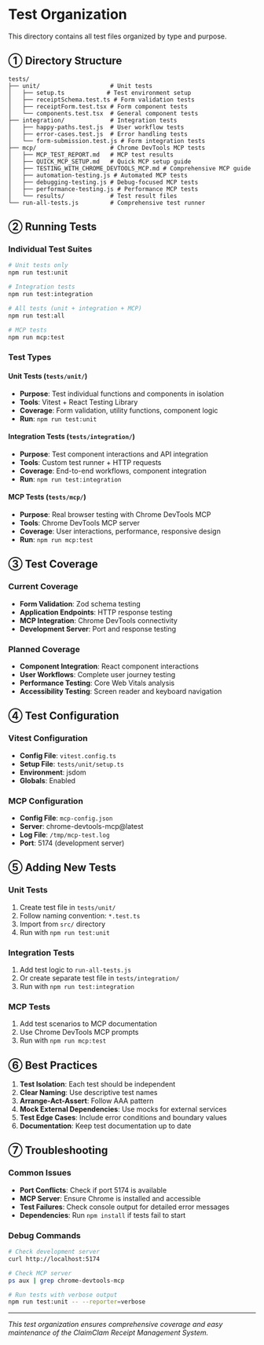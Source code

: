 # Test Organization

This directory contains all test files organized by type and purpose.

## ① Directory Structure

```
tests/
├── unit/                    # Unit tests
│   ├── setup.ts            # Test environment setup
│   ├── receiptSchema.test.ts # Form validation tests
│   ├── receiptForm.test.tsx # Form component tests
│   └── components.test.tsx  # General component tests
├── integration/             # Integration tests
│   ├── happy-paths.test.js  # User workflow tests
│   ├── error-cases.test.js  # Error handling tests
│   └── form-submission.test.js # Form integration tests
├── mcp/                     # Chrome DevTools MCP tests
│   ├── MCP_TEST_REPORT.md   # MCP test results
│   ├── QUICK_MCP_SETUP.md   # Quick MCP setup guide
│   ├── TESTING_WITH_CHROME_DEVTOOLS_MCP.md # Comprehensive MCP guide
│   ├── automation-testing.js # Automated MCP tests
│   ├── debugging-testing.js # Debug-focused MCP tests
│   ├── performance-testing.js # Performance MCP tests
│   └── results/             # Test result files
└── run-all-tests.js         # Comprehensive test runner
```

## ② Running Tests

### Individual Test Suites
```bash
# Unit tests only
npm run test:unit

# Integration tests
npm run test:integration

# All tests (unit + integration + MCP)
npm run test:all

# MCP tests
npm run mcp:test
```

### Test Types

#### Unit Tests (`tests/unit/`)
- **Purpose**: Test individual functions and components in isolation
- **Tools**: Vitest + React Testing Library
- **Coverage**: Form validation, utility functions, component logic
- **Run**: `npm run test:unit`

#### Integration Tests (`tests/integration/`)
- **Purpose**: Test component interactions and API integration
- **Tools**: Custom test runner + HTTP requests
- **Coverage**: End-to-end workflows, component integration
- **Run**: `npm run test:integration`

#### MCP Tests (`tests/mcp/`)
- **Purpose**: Real browser testing with Chrome DevTools MCP
- **Tools**: Chrome DevTools MCP server
- **Coverage**: User interactions, performance, responsive design
- **Run**: `npm run mcp:test`

## ③ Test Coverage

### Current Coverage
- **Form Validation**: Zod schema testing
- **Application Endpoints**: HTTP response testing
- **MCP Integration**: Chrome DevTools connectivity
- **Development Server**: Port and response testing

### Planned Coverage
- **Component Integration**: React component interactions
- **User Workflows**: Complete user journey testing
- **Performance Testing**: Core Web Vitals analysis
- **Accessibility Testing**: Screen reader and keyboard navigation

## ④ Test Configuration

### Vitest Configuration
- **Config File**: `vitest.config.ts`
- **Setup File**: `tests/unit/setup.ts`
- **Environment**: jsdom
- **Globals**: Enabled

### MCP Configuration
- **Config File**: `mcp-config.json`
- **Server**: chrome-devtools-mcp@latest
- **Log File**: `/tmp/mcp-test.log`
- **Port**: 5174 (development server)

## ⑤ Adding New Tests

### Unit Tests
1. Create test file in `tests/unit/`
2. Follow naming convention: `*.test.ts`
3. Import from `src/` directory
4. Run with `npm run test:unit`

### Integration Tests
1. Add test logic to `run-all-tests.js`
2. Or create separate test file in `tests/integration/`
3. Run with `npm run test:integration`

### MCP Tests
1. Add test scenarios to MCP documentation
2. Use Chrome DevTools MCP prompts
3. Run with `npm run mcp:test`

## ⑥ Best Practices

1. **Test Isolation**: Each test should be independent
2. **Clear Naming**: Use descriptive test names
3. **Arrange-Act-Assert**: Follow AAA pattern
4. **Mock External Dependencies**: Use mocks for external services
5. **Test Edge Cases**: Include error conditions and boundary values
6. **Documentation**: Keep test documentation up to date

## ⑦ Troubleshooting

### Common Issues
- **Port Conflicts**: Check if port 5174 is available
- **MCP Server**: Ensure Chrome is installed and accessible
- **Test Failures**: Check console output for detailed error messages
- **Dependencies**: Run `npm install` if tests fail to start

### Debug Commands
```bash
# Check development server
curl http://localhost:5174

# Check MCP server
ps aux | grep chrome-devtools-mcp

# Run tests with verbose output
npm run test:unit -- --reporter=verbose
```

---

*This test organization ensures comprehensive coverage and easy maintenance of the ClaimClam Receipt Management System.*
